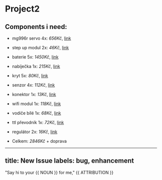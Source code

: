 # Project2
## Components  i need:
- mg996r servo 4x: *656Kč*, [link](https://www.laskakit.cz/servo-mg996-s-kovovymi-prevody-180---extra-silne)
- step up modul 2x: *46Kč*, [link](https://dratek.cz/arduino/1696-step-up-modul-napajeni-mt3608-2a-dc-dc.html)
- baterie 5x: *1450Kč*, [link](https://dratek.cz/arduino/52400-baterie-18650-3-7v-3500mah-10a-ncr18650ga.html)
- nabíječka 1x: *215Kč*, [link](https://www.neven.cz/kategorie/elektronicke-soucastky/nabijecky/dvojita-nabijecka-pro-dve-baterie-18650-3-6v-3-7v)
- kryt 5x: *80Kč*, [link](https://dratek.cz/arduino/7500-bateriovy-box-1x18650-s-vodici.html)
- senzor 4x: *112Kč*, [link](https://www.laskakit.cz/arduino-infracerveny-senzor-sledovani-cary)
- konektor 1x: *13Kč*, [link](https://www.laskakit.cz/konektor-dc-5-5-2-1mm-samec-25cm-kabel)
- wifi modul 1x: *118Kč*, [link](https://www.laskakit.cz/ai-thinker-esp-12s-esp8266-ce-wifi-modul)
- vodiče bílé 1x: *68Kč*, [link](https://www.laskakit.cz/propojovaci-vodice-20cm-100-kusu)
- ttl převodník 1x: *72Kč*, [link](https://dratek.cz/arduino/1158-eses-cp2102-usb-ttl-prevodnik.html)
- regulátor 2x: *16Kč*, [link](https://dratek.cz/arduino/7737-linearni-regulator-napeti-5-v-typ-7805.html)

- Celkem: *2846Kč* + doprava


---
title: New Issue
labels: bug, enhancement
---
<!--#
NOUN=mother
ATTRIBUTION=Mark Wahlberg
$-->

"Say hi to your {{ NOUN }} for me," {{ ATTRIBUTION }}